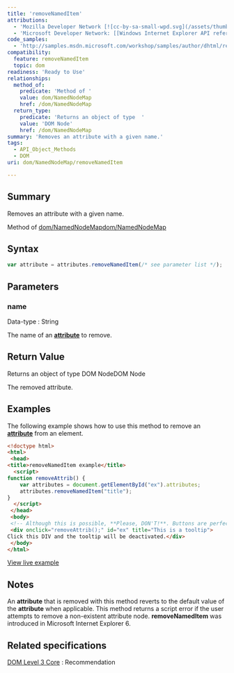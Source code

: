 ```yaml
---
title: 'removeNamedItem'
attributions:
  - 'Mozilla Developer Network [![cc-by-sa-small-wpd.svg](/assets/thumb/8/8c/cc-by-sa-small-wpd.svg/120px-cc-by-sa-small-wpd.svg.png)](http://creativecommons.org/licenses/by-sa/3.0/us/): [[NamedNodeMap](https://developer.mozilla.org/en-US/docs/Web/API/NamedNodeMap) Article]'
  - 'Microsoft Developer Network: [[Windows Internet Explorer API reference](http://msdn.microsoft.com/en-us/library/ie/hh828809%28v=vs.85%29.aspx) Article]'
code_samples:
  - 'http://samples.msdn.microsoft.com/workshop/samples/author/dhtml/refs/removeNamedItemEx1.htm'
compatibility:
  feature: removeNamedItem
  topic: dom
readiness: 'Ready to Use'
relationships:
  method_of:
    predicate: 'Method of '
    value: dom/NamedNodeMap
    href: /dom/NamedNodeMap
  return_type:
    predicate: 'Returns an object of type  '
    value: 'DOM Node'
    href: /dom/NamedNodeMap
summary: 'Removes an attribute with a given name.'
tags:
  - API_Object_Methods
  - DOM
uri: dom/NamedNodeMap/removeNamedItem

---
```

## Summary

Removes an attribute with a given name.

Method of [dom/NamedNodeMap](/dom/NamedNodeMap)[dom/NamedNodeMap](/dom/NamedNodeMap)

## Syntax

``` js
var attribute = attributes.removeNamedItem(/* see parameter list */);
```

## Parameters

### name

 Data-type
:   String

 The name of an [**attribute**](/dom/HTMLElement) to remove.

## Return Value

Returns an object of type DOM NodeDOM Node

The removed attribute.

## Examples

The following example shows how to use this method to remove an [**attribute**](/dom/HTMLElement) from an element.

``` html
<!doctype html>
<html>
 <head>
<title>removeNamedItem example</title>
  <script>
function removeAttrib() {
    var attributes = document.getElementById("ex").attributes;
    attributes.removeNamedItem("title");
}
  </script>
 </head>
 <body>
 <!-- Although this is possible, **Please, DON'T!**. Buttons are perfect to be clicked on! -->
 <div onclick="removeAttrib();" id="ex" title="This is a tooltip">
Click this DIV and the tooltip will be deactivated.</div>
 </body>
</html>
```

[View live example](http://samples.msdn.microsoft.com/workshop/samples/author/dhtml/refs/removeNamedItemEx1.htm)

## Notes

An **attribute** that is removed with this method reverts to the default value of the **attribute** when applicable. This method returns a script error if the user attempts to remove a non-existent attribute node. **removeNamedItem** was introduced in Microsoft Internet Explorer 6.

## Related specifications

[DOM Level 3 Core](http://www.w3.org/TR/DOM-Level-3-Core/)
:   Recommendation
